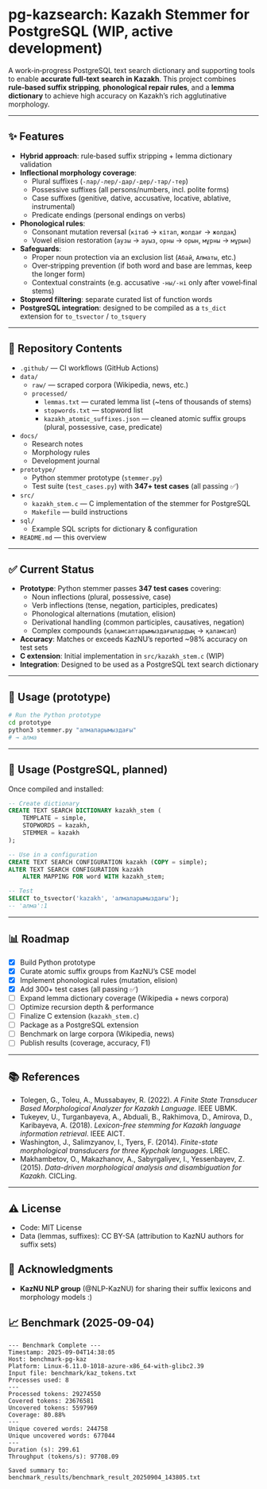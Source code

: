 # pg-kazsearch: Kazakh Stemmer for PostgreSQL (WIP, active development)

A work‑in‑progress PostgreSQL text search dictionary and supporting tools to enable **accurate full‑text search in Kazakh**.
This project combines **rule‑based suffix stripping**, **phonological repair rules**, and a **lemma dictionary** to achieve high accuracy on Kazakh’s rich agglutinative morphology.

---

## ✨ Features

- **Hybrid approach**: rule‑based suffix stripping + lemma dictionary validation
- **Inflectional morphology coverage**:
  - Plural suffixes (`-лар/-лер/-дар/-дер/-тар/-тер`)
  - Possessive suffixes (all persons/numbers, incl. polite forms)
  - Case suffixes (genitive, dative, accusative, locative, ablative, instrumental)
  - Predicate endings (personal endings on verbs)
- **Phonological rules**:
  - Consonant mutation reversal (`кітаб` → `кітап`, `жолдағ` → `жолдақ`)
  - Vowel elision restoration (`аузы` → `ауыз`, `орны` → `орын`, `мұрны` → `мұрын`)
- **Safeguards**:
  - Proper noun protection via an exclusion list (`Абай`, `Алматы`, etc.)
  - Over‑stripping prevention (if both word and base are lemmas, keep the longer form)
  - Contextual constraints (e.g. accusative `-ны/-ні` only after vowel‑final stems)
- **Stopword filtering**: separate curated list of function words
- **PostgreSQL integration**: designed to be compiled as a `ts_dict` extension for `to_tsvector` / `to_tsquery`

---

## 📂 Repository Contents

- `.github/` — CI workflows (GitHub Actions)
- `data/`
  - `raw/` — scraped corpora (Wikipedia, news, etc.)
  - `processed/`
    - `lemmas.txt` — curated lemma list (~tens of thousands of stems)
    - `stopwords.txt` — stopword list
    - `kazakh_atomic_suffixes.json` — cleaned atomic suffix groups (plural, possessive, case, predicate)
- `docs/`
  - Research notes
  - Morphology rules
  - Development journal
- `prototype/`
  - Python stemmer prototype (`stemmer.py`)
  - Test suite (`test_cases.py`) with **347+ test cases** (all passing ✅)
- `src/`
  - `kazakh_stem.c` — C implementation of the stemmer for PostgreSQL
  - `Makefile` — build instructions
- `sql/`
  - Example SQL scripts for dictionary & configuration
- `README.md` — this overview

---

## ✅ Current Status

- **Prototype**: Python stemmer passes **347 test cases** covering:
  - Noun inflections (plural, possessive, case)
  - Verb inflections (tense, negation, participles, predicates)
  - Phonological alternations (mutation, elision)
  - Derivational handling (common participles, causatives, negation)
  - Complex compounds (`қаламсаптарымыздағылардың` → `қаламсап`)
- **Accuracy**: Matches or exceeds KazNU’s reported ~98% accuracy on test sets
- **C extension**: Initial implementation in `src/kazakh_stem.c` (WIP)
- **Integration**: Designed to be used as a PostgreSQL text search dictionary

---

## 🚀 Usage (prototype)

```bash
# Run the Python prototype
cd prototype
python3 stemmer.py "алмаларымыздағы"
# → алма
```

---

## 🚀 Usage (PostgreSQL, planned)

Once compiled and installed:

```sql
-- Create dictionary
CREATE TEXT SEARCH DICTIONARY kazakh_stem (
    TEMPLATE = simple,
    STOPWORDS = kazakh,
    STEMMER = kazakh
);

-- Use in a configuration
CREATE TEXT SEARCH CONFIGURATION kazakh (COPY = simple);
ALTER TEXT SEARCH CONFIGURATION kazakh
    ALTER MAPPING FOR word WITH kazakh_stem;

-- Test
SELECT to_tsvector('kazakh', 'алмаларымыздағы');
-- 'алма':1
```

---

## 📊 Roadmap

- [X] Build Python prototype
- [X] Curate atomic suffix groups from KazNU’s CSE model
- [X] Implement phonological rules (mutation, elision)
- [X] Add 300+ test cases (all passing ✅)
- [ ] Expand lemma dictionary coverage (Wikipedia + news corpora)
- [ ] Optimize recursion depth & performance
- [ ] Finalize C extension (`kazakh_stem.c`)
- [ ] Package as a PostgreSQL extension
- [ ] Benchmark on large corpora (Wikipedia, news)
- [ ] Publish results (coverage, accuracy, F1)

---

## 📚 References

- Tolegen, G., Toleu, A., Mussabayev, R. (2022). *A Finite State Transducer Based Morphological Analyzer for Kazakh Language*. IEEE UBMK.
- Tukeyev, U., Turganbayeva, A., Abduali, B., Rakhimova, D., Amirova, D., Karibayeva, A. (2018). *Lexicon-free stemming for Kazakh language information retrieval*. IEEE AICT.
- Washington, J., Salimzyanov, I., Tyers, F. (2014). *Finite-state morphological transducers for three Kypchak languages*. LREC.
- Makhambetov, O., Makazhanov, A., Sabyrgaliyev, I., Yessenbayev, Z. (2015). *Data-driven morphological analysis and disambiguation for Kazakh*. CICLing.

---

## ⚠️ License

- Code: MIT License
- Data (lemmas, suffixes): CC BY-SA (attribution to KazNU authors for suffix sets)

## 🙌 Acknowledgments

- **KazNU NLP group** (@NLP-KazNU) for sharing their suffix lexicons and morphology models :)

## 📈 Benchmark (2025-09-04)

```text
--- Benchmark Complete ---
Timestamp: 2025-09-04T14:38:05
Host: benchmark-pg-kaz
Platform: Linux-6.11.0-1018-azure-x86_64-with-glibc2.39
Input file: benchmark/kaz_tokens.txt
Processes used: 8
---
Processed tokens: 29274550
Covered tokens: 23676581
Uncovered tokens: 5597969
Coverage: 80.88%
---
Unique covered words: 244758
Unique uncovered words: 677044
---
Duration (s): 299.61
Throughput (tokens/s): 97708.09

Saved summary to: benchmark_results/benchmark_result_20250904_143805.txt
```
